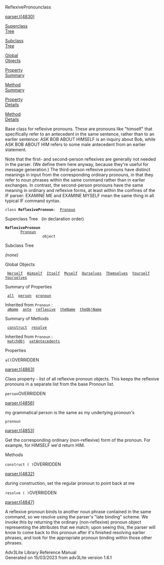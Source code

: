 <span class="title">ReflexivePronoun</span><span class="type">class</span>

[parser.t](../file/parser.t.html)\[[4830](../source/parser.t.html#4830)\]

[Superclass  
Tree](#_SuperClassTree_)

[Subclass  
Tree](#_SubClassTree_)

[Global  
Objects](#_ObjectSummary_)

[Property  
Summary](#_PropSummary_)

[Method  
Summary](#_MethodSummary_)

[Property  
Details](#_Properties_)

[Method  
Details](#_Methods_)

<div class="fdesc">

Base class for reflexive pronouns. These are pronouns like "himself"
that specifically refer to an antecedent in the same sentence, rather
than to an earlier sentence: ASK BOB ABOUT HIMSELF is an inquiry about
Bob, while ASK BOB ABOUT HIM refers to some male antecedent from an
earlier statement.

Note that the first- and second-person reflexives are generally not
needed in the parser. (We define them here anyway, because they're
useful for message generation.) The third-person reflexive pronouns have
distinct meanings in input from the corresponding ordinary pronouns, in
that they refer to noun phrases within the same command rather than in
earlier exchanges. In contrast, the second-person pronouns have the same
meaning in ordinary and reflexive forms, at least within the confines of
the IF parser: EXAMINE ME and EXAMINE MYSELF mean the same thing in all
typical IF command syntax.

`class `**`ReflexivePronoun`**` :   `[`Pronoun`](../object/Pronoun.html)

</div>

<span id="_SuperClassTree_"></span>

<div class="mjhd">

<span class="hdln">Superclass Tree</span>   (in declaration order)

</div>

**`ReflexivePronoun`**  
`         `[`Pronoun`](../object/Pronoun.html)  
`                 object`  
<span id="_SubClassTree_"></span>

<div class="mjhd">

<span class="hdln">Subclass Tree</span>  

</div>

*(none)* <span id="_ObjectSummary_"></span>

<div class="mjhd">

<span class="hdln">Global Objects</span>  

</div>

` `[`Herself`](../object/Herself.html)`  `[`Himself`](../object/Himself.html)`  `[`Itself`](../object/Itself.html)`  `[`Myself`](../object/Myself.html)`  `[`Ourselves`](../object/Ourselves.html)`  `[`Themselves`](../object/Themselves.html)`  `[`Yourself`](../object/Yourself.html)`  `[`Yourselves`](../object/Yourselves.html)`  `
<span id="_PropSummary_"></span>

<div class="mjhd">

<span class="hdln">Summary of Properties</span>  

</div>

` `[`all`](#all)`  `[`person`](#person)`  `[`pronoun`](#pronoun)`  `

Inherited from `Pronoun` :  
` `[`aName`](../object/Pronoun.html#aName)`  `[`ante`](../object/Pronoun.html#ante)`  `[`reflexive`](../object/Pronoun.html#reflexive)`  `[`theName`](../object/Pronoun.html#theName)`  `[`theObjName`](../object/Pronoun.html#theObjName)`  `

<span id="_MethodSummary_"></span>

<div class="mjhd">

<span class="hdln">Summary of Methods</span>  

</div>

` `[`construct`](#construct)`  `[`resolve`](#resolve)`  `

Inherited from `Pronoun` :  
` `[`matchObj`](../object/Pronoun.html#matchObj)`  `[`setAntecedents`](../object/Pronoun.html#setAntecedents)`  `

<span id="_Properties_"></span>

<div class="mjhd">

<span class="hdln">Properties</span>  

</div>

<span id="all"></span>

`all`<span class="rem">OVERRIDDEN</span>

[parser.t](../file/parser.t.html)\[[4863](../source/parser.t.html#4863)\]

<div class="desc">

Class property - list of all reflexive pronoun objects. This keeps the
reflexive pronouns in a separate list from the base Pronoun list.

</div>

<span id="person"></span>

`person`<span class="rem">OVERRIDDEN</span>

[parser.t](../file/parser.t.html)\[[4856](../source/parser.t.html#4856)\]

<div class="desc">

my grammatical person is the same as my underlying pronoun's

</div>

<span id="pronoun"></span>

`pronoun`

[parser.t](../file/parser.t.html)\[[4853](../source/parser.t.html#4853)\]

<div class="desc">

Get the corresponding ordinary (non-reflexive) form of the pronoun. For
example, for HIMSELF we'd return HIM.

</div>

<span id="_Methods_"></span>

<div class="mjhd">

<span class="hdln">Methods</span>  

</div>

<span id="construct"></span>

`construct ( )`<span class="rem">OVERRIDDEN</span>

[parser.t](../file/parser.t.html)\[[4832](../source/parser.t.html#4832)\]

<div class="desc">

during construction, set the regular pronoun to point back at me

</div>

<span id="resolve"></span>

`resolve ( )`<span class="rem">OVERRIDDEN</span>

[parser.t](../file/parser.t.html)\[[4847](../source/parser.t.html#4847)\]

<div class="desc">

A reflexive pronoun binds to another noun phrase contained in the same
command, so we resolve using the parser's "late binding" scheme. We
invoke this by returning the ordinary (non-reflexive) pronoun object
representing the attributes that we match; upon seeing this, the parser
will know to come back to this pronoun after it's finished resolving
earlier phrases, and look for the appropriate pronoun binding within
those other phrases.

</div>

<div class="ftr">

Adv3Lite Library Reference Manual  
Generated on 15/03/2023 from adv3Lite version 1.6.1

</div>
